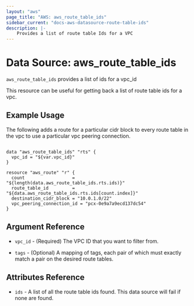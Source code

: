 ```yaml
---
layout: "aws"
page_title: "AWS: aws_route_table_ids"
sidebar_current: "docs-aws-datasource-route-table-ids"
description: |-
    Provides a list of route table Ids for a VPC
---
```


# Data Source: aws_route_table_ids

`aws_route_table_ids` provides a list of ids for a vpc_id

This resource can be useful for getting back a list of route table ids for a vpc.

## Example Usage

The following adds a route for a particular cidr block to every route table
in the vpc to use a particular vpc peering connection.

```hcl

data "aws_route_table_ids" "rts" {
  vpc_id = "${var.vpc_id}"
}

resource "aws_route" "r" {
  count                  = "${length(data.aws_route_table_ids.rts.ids)}"
  route_table_id         = "${data.aws_route_table_ids.rts.ids[count.index]}"
  destination_cidr_block = "10.0.1.0/22"
  vpc_peering_connection_id = "pcx-0e9a7a9ecd137dc54"
}

```

## Argument Reference

* `vpc_id` - (Required) The VPC ID that you want to filter from.

* `tags` - (Optional) A mapping of tags, each pair of which must exactly match
  a pair on the desired route tables.

## Attributes Reference

* `ids` - A list of all the route table ids found. This data source will fail if none are found.
